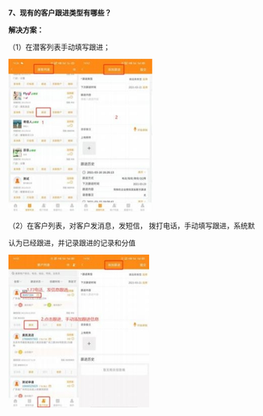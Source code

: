 <a name="bookmark8"></a>**7、现有的客户跟进类型有哪些？**

**解决方案：**

（1）在潜客列表手动填写跟进；

![](Aspose.Words.743ec09f-69f1-423f-8ce4-456105bed2a1.011.jpeg)


（2）在客户列表，对客户发消息，发短信，  拨打电话，手动填写跟进，系统默

认为已经跟进，并记录跟进的记录和分值

![](Aspose.Words.743ec09f-69f1-423f-8ce4-456105bed2a1.012.jpeg)




